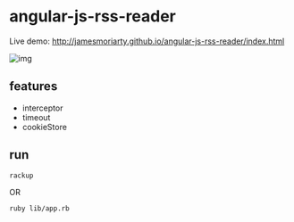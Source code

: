 angular-js-rss-reader
=====================

Live demo: http://jamesmoriarty.github.io/angular-js-rss-reader/index.html

![img](https://raw.github.com/jamesmoriarty/angular-js-rss-reader/master/doc/screenshot-01.gif)

features
--------

- interceptor
- timeout
- cookieStore

run
---

```bash
rackup
```

OR

```bash
ruby lib/app.rb
```


